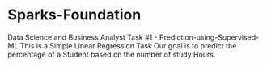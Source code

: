 # Sparks-Foundation
Data Science and Business Analyst Task #1 - Prediction-using-Supervised-ML
This is a Simple Linear Regression Task
Our goal is to predict the percentage of a Student based on the number of study Hours.
